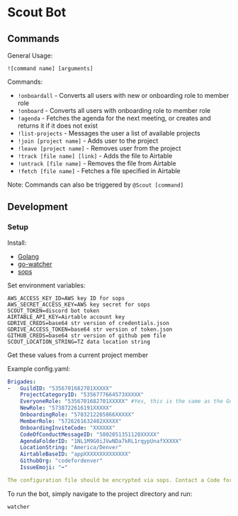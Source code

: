 # Scout Bot
## Commands
General Usage:
```
![command name] [arguments]
```
Commands:
- `!onboardall` - Converts all users with new or onboarding role to member role
- `!onboard` - Converts all users with onboarding role to member role
- `!agenda` - Fetches the agenda for the next meeting, or creates and returns it if it does not exist
- `!list-projects` - Messages the user a list of available projects
- `!join [project name]` - Adds user to the project
- `!leave [project name]` - Removes user from the project
- `!track [file name] [link]` - Adds the file to Airtable
- `!untrack [file name]` - Removes the file from Airtable
- `!fetch [file name]` - Fetches a file specified in Airtable

Note: Commands can also be triggered by `@Scout [command]`
## Development
### Setup
Install:
- [Golang](https://golang.org/)
- [go-watcher](https://github.com/canthefason/go-watcher)
- [sops](https://github.com/mozilla/sops)

Set environment variables:
```
AWS_ACCESS_KEY_ID=AWS key ID for sops
AWS_SECRET_ACCESS_KEY=AWS key secret for sops
SCOUT_TOKEN=discord bot token
AIRTABLE_API_KEY=Airtable account key
GDRIVE_CREDS=base64 str version of credentials.json
GDRIVE_ACCESS_TOKEN=base64 str version of token.json
GITHUB_CREDS=base64 str version of github pem file
SCOUT_LOCATION_STRING=TZ data location string
```
Get these values from a current project member

Example config.yaml:
```yaml
Brigades:
-   GuildID: "5356701682701XXXXX"
    ProjectCategoryID: "5356777664573XXXXX"
    EveryoneRole: "5356701682701XXXXX" #Yes, this is the same as the GuildID, they are separated for clarity
    NewRole: "5738722616191XXXXX"
    OnboardingRole: "5783212265866XXXXX"
    MemberRole: "5726261632482XXXXX"
    OnboardingInviteCode: "XXXXXX"
    CodeOfConductMessageID: "5802051351128XXXXX"
    AgendaFolderID: "1NL1M9G0iJVwNDa7kRL1rqypUnafXXXXX"
    LocationString: "America/Denver"
    AirtableBaseID: "appXXXXXXXXXXXXXX"
    GithubOrg: "codefordenver"
    IssueEmoji: "➡"

The configuration file should be encrypted via sops. Contact a Code for Denver member to have your configuration info added & encrypted. 

```

To run the bot, simply navigate to the project directory and run:
```
watcher
```

